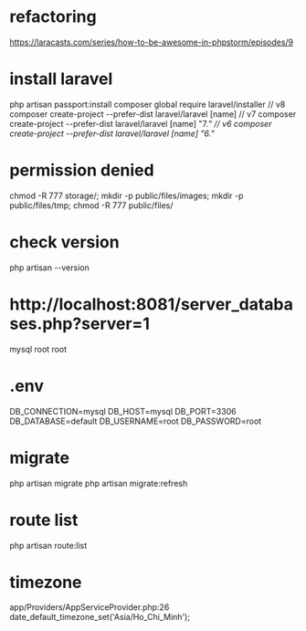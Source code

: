# refactoring
https://laracasts.com/series/how-to-be-awesome-in-phpstorm/episodes/9

# install laravel
php artisan passport:install
composer global require laravel/installer
// v8
composer create-project --prefer-dist laravel/laravel [name]
// v7
composer create-project --prefer-dist laravel/laravel [name] "7.*"
// v6
composer create-project --prefer-dist laravel/laravel [name] "6.*"

# permission denied
chmod -R 777 storage/; mkdir -p public/files/images; mkdir -p public/files/tmp; chmod -R 777 public/files/

# check version 
php artisan --version

# http://localhost:8081/server_databases.php?server=1
mysql
root
root

# .env
DB_CONNECTION=mysql
DB_HOST=mysql
DB_PORT=3306
DB_DATABASE=default
DB_USERNAME=root
DB_PASSWORD=root

# migrate
php artisan migrate
php artisan migrate:refresh

# route list
php artisan route:list

# timezone
app/Providers/AppServiceProvider.php:26
date_default_timezone_set('Asia/Ho_Chi_Minh');
